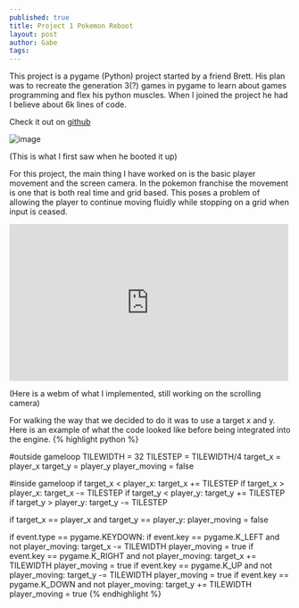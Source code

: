 ```yaml
---
published: true
title: Project 1 Pokemon Reboot
layout: post
author: Gabe
tags:
---
```


This project is a pygame (Python) project started by a friend Brett. His plan was to recreate the generation 3(?) games in pygame to learn about games programming and flex his python muscles. When I joined the project he had I believe about 6k lines of code.

Check it out on [github](https://github.com/B1anky/Pokemon-Game)

![image](https://31.media.tumblr.com/d7f384cf0638331fa0b1f3ef3c550302/tumblr_inline_nj0urrFyvy1r786p5.png)

(This is what I first saw when he booted it up)

For this project, the main thing I have worked on is the basic player movement and the screen camera. In the pokemon franchise the movement is one that is both real time and grid based. This poses a problem of allowing the player to continue moving fluidly while stopping on a grid when input is ceased.&nbsp;

<iframe width="500" height="281" id="youtube_iframe" src="https://www.youtube.com/embed/XyLFcIKnzLg?feature=oembed&amp;enablejsapi=1&amp;origin=https://safe.txmblr.com&amp;wmode=opaque" frameborder="0"></iframe>

(Here is a webm of what I implemented, still working on the scrolling camera)

For walking the way that we decided to do it was to use a target x and y. Here is an example of what the code looked like before being integrated into the engine. 
{% highlight python %}

#outside gameloop
TILEWIDTH = 32
TILESTEP = TILEWIDTH/4
target_x = player_x
target_y = player_y
player_moving = false

#inside gameloop
if target_x < player_x:
	target_x += TILESTEP
if target_x > player_x:
	target_x -= TILESTEP
if target_y < player_y:
	target_y += TILESTEP
if target_y > player_y:
	target_y -= TILESTEP

if target_x == player_x and target_y == player_y:
	player_moving = false

if event.type == pygame.KEYDOWN:
		if event.key == pygame.K_LEFT and not player_moving:
			target_x -= TILEWIDTH
			player_moving = true
		if event.key == pygame.K_RIGHT and not player_moving:
			target_x += TILEWIDTH
			player_moving = true
		if event.key == pygame.K_UP and not player_moving:
			target_y -= TILEWIDTH
			player_moving = true
		if event.key == pygame.K_DOWN and not player_moving:
			target_y += TILEWIDTH
			player_moving = true
{% endhighlight %}